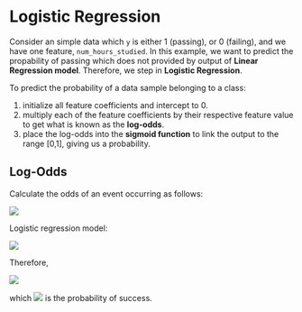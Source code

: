# Logistic Regression

Consider an simple data which ```y``` is either 1 (passing), or 0 (failing), and we have one feature, ```num_hours_studied```.
In this example, we want to predict the propability of passing which does not provided by output of **Linear Regression model**. Therefore, we step in **Logistic Regression**.

To predict the probability of a data sample belonging to a class:
1. initialize all feature coefficients and intercept to 0.  
2. multiply each of the feature coefficients by their respective feature value to get what is known as the **log-odds**.  
3. place the log-odds into the **sigmoid function** to link the output to the range [0,1], giving us a probability.  

## Log-Odds

Calculate the odds of an event occurring as follows:

<img src="http://chart.googleapis.com/chart?cht=tx&chl= Odds = \frac{P(success)}{P(fail)}" >

Logistic regression model:

<img src="http://chart.googleapis.com/chart?cht=tx&chl= log(\frac{p}{1-p}) = \beta_{0}%2B\beta_{1}x_{1}%2B\cdots%2B\beta_{k}x_{k}" >

Therefore, 

<img src="http://chart.googleapis.com/chart?cht=tx&chl= p = \frac{exp(\beta_{0}%2B\beta_{1}x_{1}%2B\cdots%2B\beta_{k}x_{k})}{1 %2B exp(\beta_{0}%2B\beta_{1}x_{1}%2B\cdots%2B\beta_{k}x_{k})}" > 

which <img src="http://chart.googleapis.com/chart?cht=tx&chl= p" > is the probability of success.
